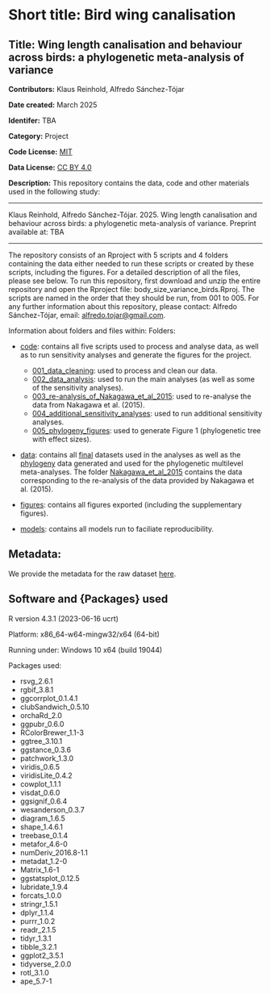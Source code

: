 # Short title: Bird wing canalisation
## Title: Wing length canalisation and behaviour across birds: a phylogenetic meta-analysis of variance
**Contributors:** Klaus Reinhold, Alfredo Sánchez-Tójar 

**Date created:** March 2025

**Identifer:** TBA

**Category:** Project

**Code License:** [MIT](https://github.com/ASanchez-Tojar/meta-analysis_canalisation_bird_wing/blob/main/LICENSE)

**Data License:** [CC BY 4.0](https://github.com/ASanchez-Tojar/meta-analysis_canalisation_bird_wing/blob/main/data/data_LICENSE.txt)

**Description:** This repository contains the data, code and other materials used in the following study:

---

Klaus Reinhold, Alfredo Sánchez-Tójar. 2025. Wing length canalisation and behaviour across birds: a phylogenetic meta-analysis of variance. Preprint available at: TBA

---

The repository consists of an Rproject with 5 scripts and 4 folders containing the data either needed to run these scripts or created by these scripts, including the figures. For a detailed description of all the files, please see below. To run this repository, first download and unzip the entire repository and open the Rproject file:  body_size_variance_birds.Rproj. The scripts are named in the order that they should be run, from 001 to 005. For any further information about this repository, please contact: Alfredo Sánchez-Tójar, email: alfredo.tojar@gmail.com.

Information about folders and files within:
Folders:
*	[code](https://github.com/ASanchez-Tojar/meta-analysis_canalisation_bird_wing/tree/main/code): contains all five scripts used to process and analyse data, as well as to run sensitivity analyses and generate the figures for the project.
    - [001_data_cleaning](https://github.com/ASanchez-Tojar/meta-analysis_canalisation_bird_wing/blob/main/code/001_data_cleaning): used to process and clean our data.
    -	[002_data_analysis](https://github.com/ASanchez-Tojar/meta-analysis_canalisation_bird_wing/blob/main/code/002_data_analysis): used to run the main analyses (as well as some of the sensitivity analyses).
    -	[003_re-analysis_of_Nakagawa_et_al_2015](https://github.com/ASanchez-Tojar/meta-analysis_canalisation_bird_wing/blob/main/code/003_re-analysis_of_Nakagawa_et_al_2015): used to re-analyse the data from Nakagawa et al. (2015).
    -	[004_additional_sensitivity_analyses](https://github.com/ASanchez-Tojar/meta-analysis_canalisation_bird_wing/blob/main/code/004_additional_sensitivity_analyses): used to run additional sensitivity analyses.
    -	[005_phylogeny_figures](https://github.com/ASanchez-Tojar/meta-analysis_canalisation_bird_wing/blob/main/code/005_phylogeny_figures): used to generate Figure 1 (phylogenetic tree with effect sizes).

*	[data](https://github.com/ASanchez-Tojar/meta-analysis_canalisation_bird_wing/tree/main/data): contains all [final](https://github.com/ASanchez-Tojar/meta-analysis_canalisation_bird_wing/tree/main/data/final) datasets used in the analyses as well as the [phylogeny](https://github.com/ASanchez-Tojar/meta-analysis_canalisation_bird_wing/tree/main/data/phylogeny) data generated and used for the phylogenetic multilevel meta-analyses. The folder [Nakagawa_et_al_2015](https://github.com/ASanchez-Tojar/meta-analysis_canalisation_bird_wing/tree/main/data/Nakagawa_et_al_2015) contains the data corresponding to the re-analysis of the data provided by Nakagawa et al. (2015).

*	[figures](https://github.com/ASanchez-Tojar/meta-analysis_canalisation_bird_wing/tree/main/figures): contains all figures exported (including the supplementary figures).

*	[models](https://github.com/ASanchez-Tojar/meta-analysis_canalisation_bird_wing/tree/main/models): contains all models run to faciliate reproducibility.

## Metadata:
We provide the metadata for the raw dataset [here](https://github.com/ASanchez-Tojar/meta-analysis_canalisation_bird_wing/blob/main/data/METADATA.csv).

## Software and {Packages} used
R version 4.3.1 (2023-06-16 ucrt)

Platform: x86_64-w64-mingw32/x64 (64-bit)

Running under: Windows 10 x64 (build 19044)

Packages used: 
- rsvg_2.6.1          
- rgbif_3.8.1         
- ggcorrplot_0.1.4.1  
- clubSandwich_0.5.10
- orchaRd_2.0
- ggpubr_0.6.0       
- RColorBrewer_1.1-3  
- ggtree_3.10.1       
- ggstance_0.3.6      
- patchwork_1.3.0     
- viridis_0.6.5       
- viridisLite_0.4.2  
- cowplot_1.1.1       
- visdat_0.6.0        
- ggsignif_0.6.4      
- wesanderson_0.3.7   
- diagram_1.6.5       
- shape_1.4.6.1      
- treebase_0.1.4      
- metafor_4.6-0       
- numDeriv_2016.8-1.1
- metadat_1.2-0
- Matrix_1.6-1        
- ggstatsplot_0.12.5
- lubridate_1.9.4
- forcats_1.0.0       
- stringr_1.5.1       
- dplyr_1.1.4         
- purrr_1.0.2         
- readr_2.1.5        
- tidyr_1.3.1         
- tibble_3.2.1        
- ggplot2_3.5.1       
- tidyverse_2.0.0
- rotl_3.1.0
- ape_5.7-1
